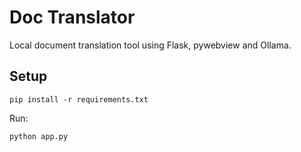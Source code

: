 # Doc Translator

Local document translation tool using Flask, pywebview and Ollama.

## Setup

```
pip install -r requirements.txt
```

Run:

```
python app.py
```
